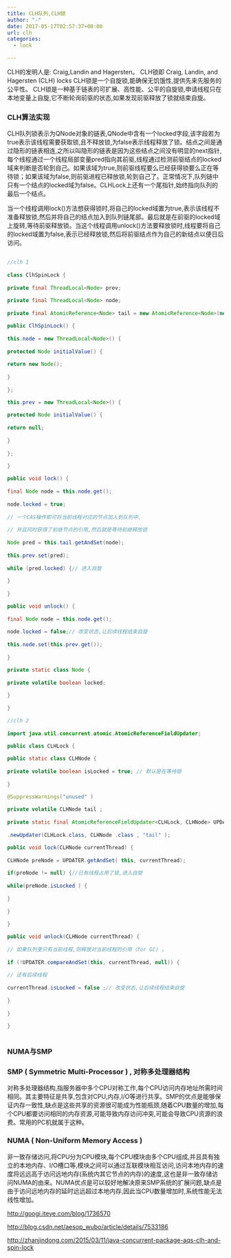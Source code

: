 ```yaml
---
title: CLH队列,CLH锁
author: "-"
date: 2017-05-17T02:57:37+00:00
url: clh
categories:
  - lock

---
```


CLH的发明人是: Craig,Landin and Hagersten。
CLH锁即 Craig, Landin, and Hagersten (CLH) locks
CLH锁是一个自旋锁,能确保无饥饿性,提供先来先服务的公平性。
CLH锁是一种基于链表的可扩展、高性能、公平的自旋锁,申请线程只在本地变量上自旋,它不断轮询前驱的状态,如果发现前驱释放了锁就结束自旋。

### CLH算法实现
CLH队列锁表示为QNode对象的链表,QNode中含有一个locked字段,该字段若为true表示该线程需要获取锁,且不释放锁,为false表示线程释放了锁。结点之间是通过隐形的链表相连,之所以叫隐形的链表是因为这些结点之间没有明显的next指针,每个线程通过一个线程局部变量pred指向其前驱,线程通过检测前驱结点的locked域来判断是否轮到自己。如果该域为true,则前驱线程要么已经获得锁要么正在等待锁；如果该域为false,则前驱进程已释放锁,轮到自己了。正常情况下,队列链中只有一个结点的locked域为false。CLHLock上还有一个尾指针,始终指向队列的最后一个结点。

当一个线程调用lock()方法想获得锁时,将自己的locked域置为true,表示该线程不准备释放锁,然后并将自己的结点加入到队列链尾部。最后就是在前驱的locked域上旋转,等待前驱释放锁。当这个线程调用unlock()方法要释放锁时,线程要将自己的locked域置为false,表示已经释放锁,然后将前驱结点作为自己的新结点以便日后访问。

```java
  
//clh 1
  
class ClhSpinLock {
      
private final ThreadLocal<Node> prev;
      
private final ThreadLocal<Node> node;
      
private final AtomicReference<Node> tail = new AtomicReference<Node>(new Node());

public ClhSpinLock() {
          
this.node = new ThreadLocal<Node>() {
              
protected Node initialValue() {
                  
return new Node();
              
}
          
};

this.prev = new ThreadLocal<Node>() {
              
protected Node initialValue() {
                  
return null;
              
}
          
};
      
}

public void lock() {
          
final Node node = this.node.get();
          
node.locked = true;
          
// 一个CAS操作即可将当前线程对应的节点加入到队列中,
          
// 并且同时获得了前继节点的引用,然后就是等待前继释放锁
          
Node pred = this.tail.getAndSet(node);
          
this.prev.set(pred);
          
while (pred.locked) {// 进入自旋
          
}
      
}

public void unlock() {
          
final Node node = this.node.get();
          
node.locked = false;// 改变状态,让后续线程结束自旋
          
this.node.set(this.prev.get());
      
}

private static class Node {
          
private volatile boolean locked;
      
}
  
}

//clh 2
  
import java.util.concurrent.atomic.AtomicReferenceFieldUpdater;

public class CLHLock {
      
public static class CLHNode {
          
private volatile boolean isLocked = true; // 默认是在等待锁
      
}

@SuppressWarnings("unused" )
      
private volatile CLHNode tail ;
      
private static final AtomicReferenceFieldUpdater<CLHLock, CLHNode> UPDATER = AtomicReferenceFieldUpdater
                    
.newUpdater(CLHLock.class, CLHNode .class , "tail" );

public void lock(CLHNode currentThread) {
          
CLHNode preNode = UPDATER.getAndSet( this, currentThread);
          
if(preNode != null) {//已有线程占用了锁,进入自旋
              
while(preNode.isLocked ) {
              
}
          
}
      
}

public void unlock(CLHNode currentThread) {
          
// 如果队列里只有当前线程,则释放对当前线程的引用（for GC) 。
          
if (!UPDATER.compareAndSet(this, currentThread, null)) {
              
// 还有后续线程
              
currentThread.isLocked = false ;// 改变状态,让后续线程结束自旋
          
}
      
}
  
}
  
```

### NUMA与SMP
  
### SMP ( Symmetric Multi-Processor ) , 对称多处理器结构
对称多处理器结构,指服务器中多个CPU对称工作,每个CPU访问内存地址所需时间相同。其主要特征是共享,包含对CPU,内存,I/O等进行共享。SMP的优点是能够保证内存一致性,缺点是这些共享的资源很可能成为性能瓶颈,随着CPU数量的增加,每个CPU都要访问相同的内存资源,可能导致内存访问冲突,可能会导致CPU资源的浪费。常用的PC机就属于这种。
  
### NUMA ( Non-Uniform Memory Access )
非一致存储访问,将CPU分为CPU模块,每个CPU模块由多个CPU组成,并且具有独立的本地内存、I/O槽口等,模块之间可以通过互联模块相互访问,访问本地内存的速度将远远高于访问远地内存(系统内其它节点的内存)的速度,这也是非一致存储访问NUMA的由来。NUMA优点是可以较好地解决原来SMP系统的扩展问题,缺点是由于访问远地内存的延时远远超过本地内存,因此当CPU数量增加时,系统性能无法线性增加。

http://googi.iteye.com/blog/1736570
  
http://blog.csdn.net/aesop_wubo/article/details/7533186
  
http://zhanjindong.com/2015/03/11/java-concurrent-package-aqs-clh-and-spin-lock